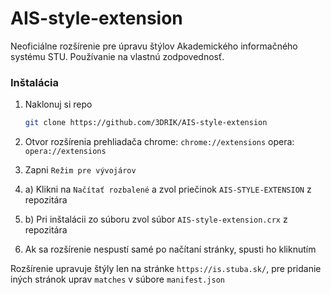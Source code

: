 # AIS-style-extension

Neoficiálne rozšírenie pre úpravu štýlov Akademického informačného systému STU. Používanie na vlastnú zodpovednosť.

### Inštalácia

1. Naklonuj si repo
   ```sh
   git clone https://github.com/3DRIK/AIS-style-extension
   ```
2. Otvor rozšírenia prehliadača
   chrome: `chrome://extensions`
   opera: `opera://extensions`
   
3. Zapni `Režim pre vývojárov`
4. a) Klikni na `Načítať rozbalené` a zvol priečinok `AIS-STYLE-EXTENSION` z repozitára
4. b) Pri inštalácii zo súboru zvol súbor `AIS-style-extension.crx` z repozitára
5. Ak sa rozšírenie nespustí samé po načítaní stránky, spusti ho kliknutím

Rozšírenie upravuje štýly len na stránke `https://is.stuba.sk/`, pre pridanie iných stránok uprav `matches` v súbore `manifest.json`